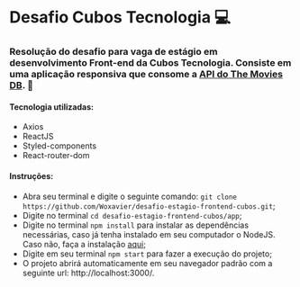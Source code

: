 # Desafio Cubos Tecnologia :computer:

### Resolução do desafio para vaga de estágio em desenvolvimento Front-end da Cubos Tecnologia. Consiste em uma aplicação responsiva que consome a [API do The Movies DB](https://www.themoviedb.org/documentation/api). :rocket:

#### Tecnologia utilizadas:

* Axios
* ReactJS
* Styled-components
* React-router-dom


#### Instruções:

* Abra seu terminal e digite o seguinte comando: ``` git clone https://github.com/Woxavier/desafio-estagio-frontend-cubos.git ```;
* Digite no terminal ```cd desafio-estagio-frontend-cubos/app```;
* Digite no terminal ```npm install``` para instalar as dependências necessárias, caso já tenha instalado em seu computador o NodeJS. Caso não, faça a instalação [aqui](https://nodejs.org/en/);
* Digite em seu terminal ```npm start``` para fazer a execução do projeto;
* O projeto abrirá automaticamente em seu navegador padrão com a seguinte url: http://localhost:3000/.
